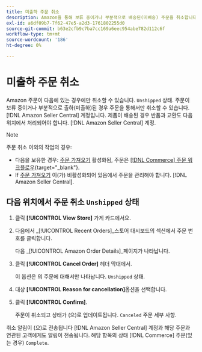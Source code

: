 ```yaml
---
title: 미출하 주문 취소
description: Amazon을 통해 보류 중이거나 부분적으로 배송된(미배송) 주문을 취소합니다. [!DNL Seller Central] 계정입니다.
exl-id: a6df09b7-7f62-47e5-a2d3-1761802255d0
source-git-commit: b63e2cfb9c7ba7cc169a6eec954abe782d112c6f
workflow-type: tm+mt
source-wordcount: '186'
ht-degree: 0%

---
```


# 미출하 주문 취소

Amazon 주문이 다음에 있는 경우에만 취소할 수 있습니다. `Unshipped` 상태. 주문이 보류 중이거나 부분적으로 출하(미출하)된 경우 주문을 통해서만 취소할 수 있습니다. [!DNL Amazon Seller Central] 계정입니다. 제품이 배송된 경우 반품과 교환도 다음 위치에서 처리되어야 합니다. [!DNL Amazon Seller Central] 계정.

>[!NOTE]
>
>주문 취소 이외의 작업의 경우:
>
>- 다음을 보유한 경우: [주문 가져오기](./order-settings.md) 활성화됨, 주문은 [[!DNL Commerce] 주문 워크플로우](https://docs.magento.com/user-guide/sales/orders.html){target="_blank"}.
>- If [주문 가져오기](./order-settings.md) 이(가) 비활성화되어 있음에서 주문을 관리해야 합니다. [!DNL Amazon Seller Central].


## 다음 위치에서 주문 취소 `Unshipped` 상태

1. 클릭 **[!UICONTROL View Store]** 가게 카드에서요.

1. 다음에서 _[!UICONTROL Recent Orders]_스토어 대시보드의 섹션에서 주문 번호를 클릭합니다.

   다음 _[!UICONTROL Amazon Order Details]_페이지가 나타납니다.

1. 클릭 **[!UICONTROL Cancel Order]** 헤더 막대에서.

   이 옵션은 의 주문에 대해서만 나타납니다. `Unshipped` 상태.

1. 대상 **[!UICONTROL Reason for cancellation]**&#x200B;옵션을 선택합니다.

1. 클릭 **[!UICONTROL Confirm]**.

   주문이 취소되고 상태가 (으)로 업데이트됩니다. `Canceled` 주문 세부 사항.

취소 알림이 (으)로 전송됩니다 [!DNL Amazon Seller Central] 계정과 해당 주문과 연관된 고객에게도 알림이 전송됩니다. 해당 항목의 상태 [!DNL Commerce] 주문(있는 경우) `Complete`.
